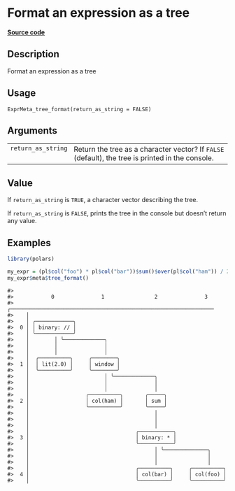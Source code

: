 

# Format an expression as a tree

[**Source code**](https://github.com/pola-rs/r-polars/tree/main/R/expr__meta.R#L158)

## Description

Format an expression as a tree

## Usage

<pre><code class='language-R'>ExprMeta_tree_format(return_as_string = FALSE)
</code></pre>

## Arguments

<table>
<tr>
<td style="white-space: nowrap; font-family: monospace; vertical-align: top">
<code id="ExprMeta_tree_format_:_return_as_string">return_as_string</code>
</td>
<td>
Return the tree as a character vector? If <code>FALSE</code> (default),
the tree is printed in the console.
</td>
</tr>
</table>

## Value

If <code>return_as_string</code> is <code>TRUE</code>, a character
vector describing the tree.

If <code>return_as_string</code> is <code>FALSE</code>, prints the tree
in the console but doesn’t return any value.

## Examples

``` r
library(polars)

my_expr = (pl$col("foo") * pl$col("bar"))$sum()$over(pl$col("ham")) / 2
my_expr$meta$tree_format()
```

    #> 
    #>            0               1                2               3        
    #>    ┌─────────────────────────────────────────────────────────────────
    #>    │
    #>    │ ╭────────────╮ 
    #>  0 │ │ binary: // │ 
    #>    │ ╰────────────╯ 
    #>    │        │ ╰─────────────╮       
    #>    │        │               │       
    #>    │        │               │       
    #>    │  ╭──────────╮     ╭────────╮   
    #>  1 │  │ lit(2.0) │     │ window │   
    #>    │  ╰──────────╯     ╰────────╯   
    #>    │                        │ ╰─────────────╮        
    #>    │                        │               │        
    #>    │                        │               │        
    #>    │                  ╭──────────╮       ╭─────╮     
    #>  2 │                  │ col(ham) │       │ sum │     
    #>    │                  ╰──────────╯       ╰─────╯     
    #>    │                                        │        
    #>    │                                        │        
    #>    │                                        │        
    #>    │                                  ╭───────────╮  
    #>  3 │                                  │ binary: * │  
    #>    │                                  ╰───────────╯  
    #>    │                                        │ ╰──────────────╮       
    #>    │                                        │                │       
    #>    │                                        │                │       
    #>    │                                  ╭──────────╮     ╭──────────╮  
    #>  4 │                                  │ col(bar) │     │ col(foo) │  
    #>    │                                  ╰──────────╯     ╰──────────╯
